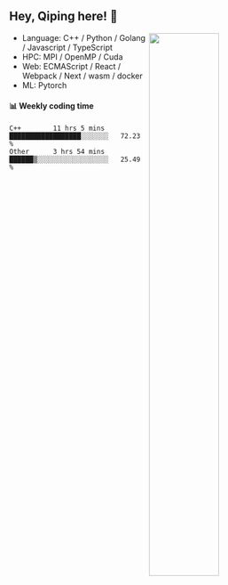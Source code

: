 

## Hey, Qiping here! :wave:

[<img align="right" width="50%" src="https://github-readme-stats.vercel.app/api?username=ppppqp&theme=dark&show_icons=true">](https://metrics.lecoq.io/ppppqp?template=classic)



-   Language: C++ / Python / Golang / Javascript / TypeScript
-   HPC: MPI / OpenMP / Cuda
-   Web: ECMAScript / React / Webpack / Next / wasm / docker
-   ML: Pytorch



#### :bar_chart: Weekly coding time

<!--START_SECTION:waka-->

```text
C++        11 hrs 5 mins   ██████████████████░░░░░░░   72.23 %
Other      3 hrs 54 mins   ██████▒░░░░░░░░░░░░░░░░░░   25.49 %
```

<!--END_SECTION:waka-->
